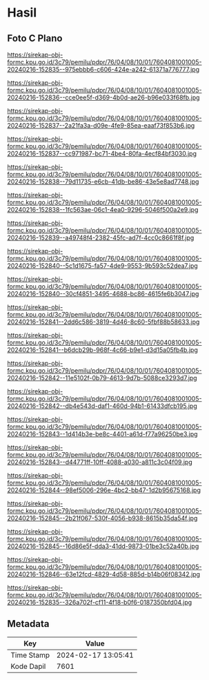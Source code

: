 # Hasil

## Foto C Plano

https://sirekap-obj-formc.kpu.go.id/3c79/pemilu/pdpr/76/04/08/10/01/7604081001005-20240216-152835--975ebbb6-c606-424e-a242-61371a776777.jpg

https://sirekap-obj-formc.kpu.go.id/3c79/pemilu/pdpr/76/04/08/10/01/7604081001005-20240216-152836--cce0ee5f-d369-4b0d-ae26-b96e033f68fb.jpg

https://sirekap-obj-formc.kpu.go.id/3c79/pemilu/pdpr/76/04/08/10/01/7604081001005-20240216-152837--2a21fa3a-d09e-4fe9-85ea-eaaf73f853b6.jpg

https://sirekap-obj-formc.kpu.go.id/3c79/pemilu/pdpr/76/04/08/10/01/7604081001005-20240216-152837--cc971987-bc71-4be4-80fa-4ecf84bf3030.jpg

https://sirekap-obj-formc.kpu.go.id/3c79/pemilu/pdpr/76/04/08/10/01/7604081001005-20240216-152838--79d11735-e6cb-41db-be86-43e5e8ad7748.jpg

https://sirekap-obj-formc.kpu.go.id/3c79/pemilu/pdpr/76/04/08/10/01/7604081001005-20240216-152838--1fc563ae-06c1-4ea0-9296-5046f500a2e9.jpg

https://sirekap-obj-formc.kpu.go.id/3c79/pemilu/pdpr/76/04/08/10/01/7604081001005-20240216-152839--a49748f4-2382-45fc-ad7f-4cc0c8661f8f.jpg

https://sirekap-obj-formc.kpu.go.id/3c79/pemilu/pdpr/76/04/08/10/01/7604081001005-20240216-152840--5c1d1675-fa57-4de9-9553-9b593c52dea7.jpg

https://sirekap-obj-formc.kpu.go.id/3c79/pemilu/pdpr/76/04/08/10/01/7604081001005-20240216-152840--30cf4851-3495-4688-bc86-4615fe6b3047.jpg

https://sirekap-obj-formc.kpu.go.id/3c79/pemilu/pdpr/76/04/08/10/01/7604081001005-20240216-152841--2dd6c586-3819-4d46-8c60-5fbf88b58633.jpg

https://sirekap-obj-formc.kpu.go.id/3c79/pemilu/pdpr/76/04/08/10/01/7604081001005-20240216-152841--b6dcb29b-968f-4c66-b9e1-d3d15a05fb4b.jpg

https://sirekap-obj-formc.kpu.go.id/3c79/pemilu/pdpr/76/04/08/10/01/7604081001005-20240216-152842--11e5102f-0b79-4613-9d7b-5088ce3293d7.jpg

https://sirekap-obj-formc.kpu.go.id/3c79/pemilu/pdpr/76/04/08/10/01/7604081001005-20240216-152842--db4e543d-daf1-460d-94b1-61433dfcb195.jpg

https://sirekap-obj-formc.kpu.go.id/3c79/pemilu/pdpr/76/04/08/10/01/7604081001005-20240216-152843--1d414b3e-be8c-4401-a61d-f77a96250be3.jpg

https://sirekap-obj-formc.kpu.go.id/3c79/pemilu/pdpr/76/04/08/10/01/7604081001005-20240216-152843--d44771ff-10ff-4088-a030-a811c3c04f09.jpg

https://sirekap-obj-formc.kpu.go.id/3c79/pemilu/pdpr/76/04/08/10/01/7604081001005-20240216-152844--98ef5006-296e-4bc2-bb47-1d2b95675168.jpg

https://sirekap-obj-formc.kpu.go.id/3c79/pemilu/pdpr/76/04/08/10/01/7604081001005-20240216-152845--2b21f067-530f-4056-b938-8615b35da54f.jpg

https://sirekap-obj-formc.kpu.go.id/3c79/pemilu/pdpr/76/04/08/10/01/7604081001005-20240216-152845--16d86e5f-dda3-41dd-9873-01be3c52a40b.jpg

https://sirekap-obj-formc.kpu.go.id/3c79/pemilu/pdpr/76/04/08/10/01/7604081001005-20240216-152846--63e12fcd-4829-4d58-885d-b14b06f08342.jpg

https://sirekap-obj-formc.kpu.go.id/3c79/pemilu/pdpr/76/04/08/10/01/7604081001005-20240216-152835--326a702f-cf11-4f18-b0f6-0187350bfd04.jpg


## Metadata

| Key        | Value               |
| ---------- | ------------------- |
| Time Stamp | 2024-02-17 13:05:41 |
| Kode Dapil | 7601                |



